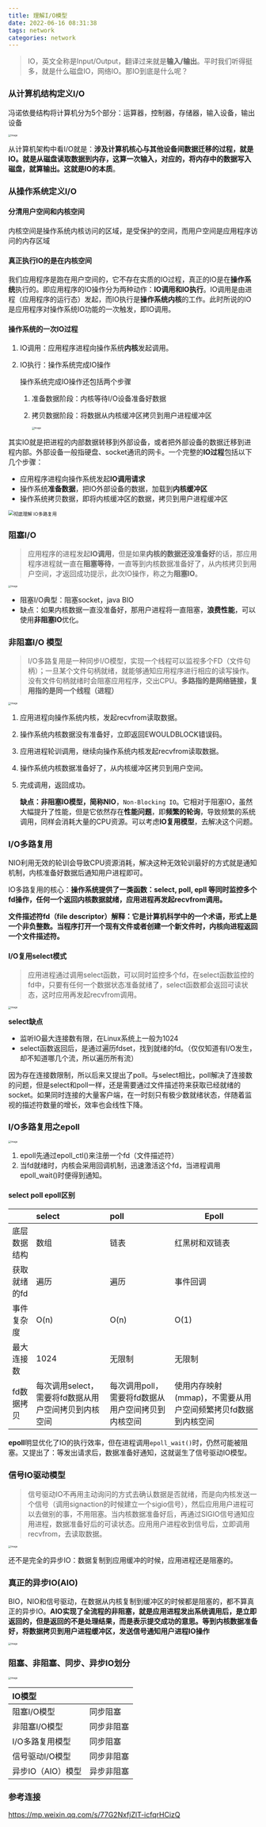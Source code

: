 ```yaml
---
title: 理解I/O模型
date: 2022-06-16 08:31:38
tags: network
categories: network
---
```


> IO，英文全称是Input/Output，翻译过来就是**输入/输出**。平时我们听得挺多，就是什么磁盘IO，网络IO。那IO到底是什么呢？

### 从计算机结构定义I/O

冯诺依曼结构将计算机分为5个部分：运算器，控制器，存储器，输入设备，输出设备

<img src="https://cdn.jsdelivr.net/gh/wenPKtalk/pictures@master/blog/20220628/08_14/640.jpeg" alt="Image" style="zoom:33%;" />

从计算机架构中看I/O就是：**涉及计算机核心与其他设备间数据迁移的过程，就是IO。就是从磁盘读取数据到内存，这算一次输入，对应的，将内存中的数据写入磁盘，就算输出。这就是IO的本质**。

### 从操作系统定义I/O

#### 分清用户空间和内核空间

内核空间是操作系统内核访问的区域，是受保护的空间，而用户空间是应用程序访问的内存区域

#### 真正执行IO的是在内核空间

我们应用程序是跑在用户空间的，它不存在实质的IO过程，真正的IO是在**操作系统**执行的。即应用程序的IO操作分为两种动作：**IO调用和IO执行**。IO调用是由进程（应用程序的运行态）发起，而IO执行是**操作系统内核**的工作。此时所说的IO是应用程序对操作系统IO功能的一次触发，即IO调用。

#### 操作系统的一次IO过程

1. IO调用：应用程序进程向操作系统**内核**发起调用。

2. IO执行：操作系统完成IO操作

   操作系统完成IO操作还包括两个步骤

   1. 准备数据阶段：内核等待I/O设备准备好数据

   2. 拷贝数据阶段：将数据从内核缓冲区拷贝到用户进程缓冲区

      <img src="https://cdn.jsdelivr.net/gh/wenPKtalk/pictures@master/blog/20220628/08_15/640-20220628081512201.jpeg" alt="Image" style="zoom:33%;" />

其实IO就是把进程的内部数据转移到外部设备，或者把外部设备的数据迁移到进程内部。外部设备一般指硬盘、socket通讯的网卡。一个完整的**IO过程**包括以下几个步骤：

- 应用程序进程向操作系统发起**IO调用请求**
- 操作系统**准备数据**，把IO外部设备的数据，加载到**内核缓冲区**
- 操作系统拷贝数据，即将内核缓冲区的数据，拷贝到用户进程缓冲区

<img src="https://cdn.jsdelivr.net/gh/wenPKtalk/pictures@master/blog/20220628/08_15/v2-17f3abff4e49a2214f10f3815d91e15e_1440w.jpg" alt="彻底理解 IO多路复用" style="zoom: 67%;" />

### 阻塞I/O

> 应用程序的进程发起**IO调用**，但是如果**内核的数据还没准备好**的话，那应用程序进程就一直在**阻塞等待**，一直等到内核数据准备好了，从内核拷贝到用户空间，才返回成功提示，此次IO操作，称之为**阻塞IO**。

<img src="https://cdn.jsdelivr.net/gh/wenPKtalk/pictures@master/blog/20220622/09_30/640-20220622093037469.png" alt="Image" style="zoom:33%;" />

* 阻塞I/O典型：阻塞socket，java BIO
* 缺点：如果内核数据一直没准备好，那用户进程将一直阻塞，**浪费性能**，可以使用**非阻塞IO**优化。

### 非阻塞I/O 模型

> I/O多路复用是一种同步I/O模型，实现一个线程可以监视多个FD（文件句柄）；一旦某个文件句柄就绪，就能够通知应用程序进行相应的读写操作。没有文件句柄就绪时会阻塞应用程序，交出CPU。**多路指的是网络链接，复用指的是同一个线程（进程）**

<img src="https://cdn.jsdelivr.net/gh/wenPKtalk/pictures@master/blog/20220628/08_15/640-20220628081538259.jpeg" alt="Image" style="zoom:33%;" />

1. 应用进程向操作系统内核，发起recvfrom读取数据。

2. 操作系统内核数据没有准备好，立即返回EWOULDBLOCK错误码。

3. 应用进程轮训调用，继续向操作系统内核发起recvfrom读取数据。

4. 操作系统内核数据准备好了，从内核缓冲区拷贝到用户空间。

5. 完成调用，返回成功。

   **缺点：**非阻塞IO模型，简称**NIO**，`Non-Blocking IO`。它相对于阻塞IO，虽然大幅提升了性能，但是它依然存在**性能问题**，即**频繁的轮询**，导致频繁的系统调用，同样会消耗大量的CPU资源。可以考虑**IO复用模型**，去解决这个问题。

### I/O多路复用

NIO利用无效的轮训会导致CPU资源消耗，解决这种无效轮训最好的方式就是通知机制，内核准备好数据后通知用户进程即可。

IO多路复用的核心：**操作系统提供了一类函数：select, poll, epll 等同时监控多个fd操作，任何一个返回内核数据就绪，应用进程再发起recvfrom调用。**

**文件描述符fd（file descriptor）解释：它是计算机科学中的一个术语，形式上是一个非负整数。当程序打开一个现有文件或者创建一个新文件时，内核向进程返回一个文件描述符。**

#### I/O复用select模式

> 应用进程通过调用select函数，可以同时监控多个fd，在select函数监控的fd中，只要有任何一个数据状态准备就绪了，select函数都会返回可读状态，这时应用再发起recvfrom调用。

<img src="https://cdn.jsdelivr.net/gh/wenPKtalk/pictures@master/blog/20220628/08_15/640-20220628081545278.jpeg" alt="Image" style="zoom:33%;" />

**select缺点**

* 监听IO最大连接数有限，在Linux系统上一般为1024
* select函数返回后，是通过遍历fdset，找到就绪的fd。（仅仅知道有I/O发生，却不知道哪几个流，所以遍历所有流）

因为存在连接数限制，所以后来又提出了poll。与select相比，poll解决了连接数的问题，但是select和poll一样，还是需要通过文件描述符来获取已经就绪的socket。如果同时连接的大量客户端，在一时刻只有极少数就绪状态，伴随着监视的描述符数量的增长，效率也会线性下降。

### I/O多路复用之epoll

<img src="https://cdn.jsdelivr.net/gh/wenPKtalk/pictures@master/blog/20220628/08_15/640-20220628081555035.jpeg" alt="Image" style="zoom:33%;" />

1. epoll先通过epoll_ctl()来注册一个fd（文件描述符）
2. 当fd就绪时，内核会采用回调机制，迅速激活这个fd，当进程调用epoll_wait()时便得到通知。

#### select poll epoll区别

|              | select                                               | poll                                               | Epoll                                                        |
| :----------- | :--------------------------------------------------- | :------------------------------------------------- | ------------------------------------------------------------ |
| 底层数据结构 | 数组                                                 | 链表                                               | 红黑树和双链表                                               |
| 获取就绪的fd | 遍历                                                 | 遍历                                               | 事件回调                                                     |
| 事件复杂度   | O(n)                                                 | O(n)                                               | O(1)                                                         |
| 最大连接数   | 1024                                                 | 无限制                                             | 无限制                                                       |
| fd数据拷贝   | 每次调用select，需要将fd数据从用户空间拷贝到内核空间 | 每次调用poll，需要将fd数据从用户空间拷贝到内核空间 | 使用内存映射(mmap)，不需要从用户空间频繁拷贝fd数据到内核空间 |

**epoll**明显优化了IO的执行效率，但在进程调用`epoll_wait()`时，仍然可能被阻塞。又提出了：等发出请求后，数据准备好通知，这就诞生了信号驱动IO模型。

### 信号IO驱动模型

> 信号驱动IO不再用主动询问的方式去确认数据是否就绪，而是向内核发送一个信号（调用signaction的时候建立一个sigio信号），然后应用用户进程可以去做别的事，不用阻塞。当内核数据准备好后，再通过SIGIO信号通知应用进程，数据准备好后的可读状态。应用用户进程收到信号后，立即调用recvfrom，去读取数据。

<img src="https://cdn.jsdelivr.net/gh/wenPKtalk/pictures@master/blog/20220628/08_16/640-20220628081608406.jpeg" alt="Image" style="zoom:33%;" />

还不是完全的异步IO：数据复制到应用缓冲的时候，应用进程还是阻塞的。

### 真正的异步IO(AIO)

BIO，NIO和信号驱动，在数据从内核复制到缓冲区的时候都是阻塞的，都不算真正的异步IO。**AIO实现了全流程的非阻塞，就是应用进程发出系统调用后，是立即返回的，但是返回的不是处理结果，而是表示提交成功的意思。等到内核数据准备好，将数据拷贝到用户进程缓冲区，发送信号通知用户进程IO操作**

<img src="https://cdn.jsdelivr.net/gh/wenPKtalk/pictures@master/blog/20220628/08_16/640-20220628081615918.jpeg" alt="Image" style="zoom:33%;" />

### 阻塞、非阻塞、同步、异步IO划分

<img src="https://cdn.jsdelivr.net/gh/wenPKtalk/pictures@master/blog/20220628/08_16/640-20220628081622002.jpeg" alt="Image" style="zoom:33%;" />

| IO模型            |            |
| :---------------- | :--------- |
| 阻塞I/O模型       | 同步阻塞   |
| 非阻塞I/O模型     | 同步非阻塞 |
| I/O多路复用模型   | 同步阻塞   |
| 信号驱动I/O模型   | 同步非阻塞 |
| 异步IO（AIO）模型 | 异步非阻塞 |

### 参考连接

https://mp.weixin.qq.com/s/77G2NxfjZlT-icfqrHCizQ

